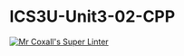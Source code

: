 # ICS3U-Unit3-02-CPP

[![Mr Coxall's Super Linter](https://github.com/maliksalem1/ICS3U-Unit3-02-CPP//workflows/Mr%20Coxall's%20Super%20Linter/badge.svg)](https://github.com/maliksalem1/ICS3U-Unit3-02-CPP//actions/)
